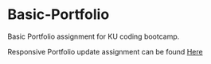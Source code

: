 # Basic-Portfolio

Basic Portfolio assignment for KU coding bootcamp. 

Responsive Portfolio update assignment can be found <a href="https://github.com/realSenses/Responsive-Portfolio">Here</a>
